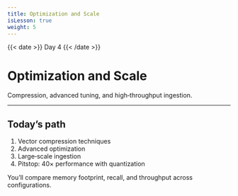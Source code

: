 ```yaml
---
title: Optimization and Scale
isLesson: true
weight: 5
---
```


{{< date >}} Day 4 {{< /date >}}

# Optimization and Scale

Compression, advanced tuning, and high‑throughput ingestion.

---

## Today’s path

1. Vector compression techniques
2. Advanced optimization
3. Large‑scale ingestion
4. Pitstop: 40× performance with quantization

You’ll compare memory footprint, recall, and throughput across configurations.

